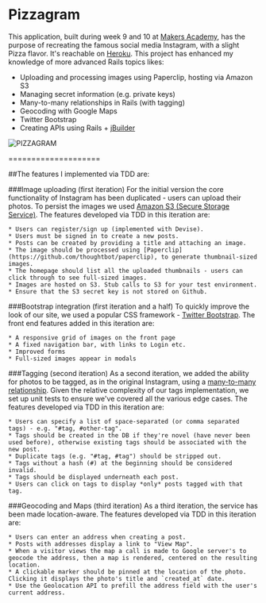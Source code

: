 Pizzagram
====================

This application, built during week 9 and 10 at [Makers Academy](http://www.makersacademy.com), has the purpose of recreating the famous social media Instagram, with a slight Pizza flavor. It's reachable on [Heroku](http://pizzagram.herokuapp.com/). 
This project has enhanced my knowledge of more advanced Rails topics likes:

* Uploading and processing images using Paperclip, hosting via Amazon S3
* Managing secret information (e.g. private keys)
* Many-to-many relationships in Rails (with tagging)
* Geocoding with Google Maps
* Twitter Bootstrap
* Creating APIs using Rails + [jBuilder](https://github.com/rails/jbuilder)

![PIZZAGRAM](https://dl.dropboxusercontent.com/u/9315601/pizzagram.png)

====================

##The features I implemented via TDD are:

###Image uploading (first iteration)
For the initial version the core functionality of Instagram has been duplicated - users can upload their photos. To persist the images we used [Amazon S3 (Secure Storage Service)](http://aws.amazon.com/s3/). The features developed via TDD in this iteration are:

	* Users can register/sign up (implemented with Devise).
	* Users must be signed in to create a new posts.
	* Posts can be created by providing a title and attaching an image.
	* The image should be processed using [Paperclip](https://github.com/thoughtbot/paperclip), to generate thumbnail-sized images.
	* The homepage should list all the uploaded thumbnails - users can click through to see full-sized images.
	* Images are hosted on S3. Stub calls to S3 for your test environment.
	* Ensure that the S3 secret key is not stored on Github.

###Bootstrap integration (first iteration and a half)
To quickly improve the look of our site, we used a popular CSS framework - [Twitter Bootstrap](http://getbootstrap.com/). The front end features added in this iteration are:

	* A responsive grid of images on the front page
	* A fixed navigation bar, with links to Login etc.
	* Improved forms
	* Full-sized images appear in modals

###Tagging (second iteration)
As a second iteration, we added the ability for photos to be tagged, as in the original Instagram, using a [many-to-many relationship](http://guides.rubyonrails.org/association_basics.html#the-has-and-belongs-to-many-association). Given the relative complexity of our tags implementation, we set up unit tests to ensure we've covered all the various edge cases. The features developed via TDD in this iteration are:

	* Users can specify a list of space-separated (or comma separated tags) - e.g. "#tag, #other-tag".
	* Tags should be created in the DB if they're novel (have never been used before), otherwise existing tags should be associated with the new post.
	* Duplicate tags (e.g. "#tag, #tag") should be stripped out.
	* Tags without a hash (#) at the beginning should be considered invalid.
	* Tags should be displayed underneath each post.
	* Users can click on tags to display *only* posts tagged with that tag.

###Geocoding and Maps (third iteration)
As a third iteration, the service has been made location-aware. The features developed via TDD in this iteration are:

	* Users can enter an address when creating a post.
	* Posts with addresses display a link to "View Map".
	* When a visitor views the map a call is made to Google server's to geocode the address, then a map is rendered, centered on the resulting location.
	* A clickable marker should be pinned at the location of the photo. Clicking it displays the photo's title and `created_at` date.
	* Use the Geolocation API to prefill the address field with the user's current address.

